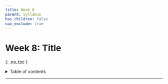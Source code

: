 ```yaml
---
title: Week 8
parent: Syllabus
has_children: false
nav_exclude: true
---
```


# Week 8: Title
{: .no_toc }

<details closed markdown="block">
  <summary>
    Table of contents
  </summary>
  {: .text-delta }
1. TOC
{:toc}
</details>

---

<!-- ########################################################################### -->

<!-- # Class - Monday, Oct. 18

<details closed markdown="block">
  <summary>Details</summary>

</details> -->

<!-- ########################################################################### -->

<!-- ########################################################################### -->

<!-- # Class - Thursday, Oct. 21

<details closed markdown="block">
  <summary>Details</summary>

</details> -->

<!-- ########################################################################### -->

<!-- ########################################################################### -->

<!-- # Recitation - Friday, Oct. 22

<details closed markdown="block">
  <summary>Details</summary>

</details> -->

<!-- ########################################################################### -->
